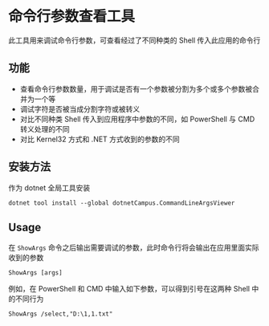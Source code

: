 # 命令行参数查看工具

此工具用来调试命令行参数，可查看经过了不同种类的 Shell 传入此应用的命令行

## 功能

- 查看命令行参数数量，用于调试是否有一个参数被分割为多个或多个参数被合并为一个等
- 调试字符是否被当成分割字符或被转义
- 对比不同种类 Shell 传入到应用程序中参数的不同，如 PowerShell 与 CMD 转义处理的不同
- 对比 Kernel32 方式和 .NET 方式收到的参数的不同

## 安装方法

作为 dotnet 全局工具安装

```
dotnet tool install --global dotnetCampus.CommandLineArgsViewer
```

## Usage

在 `ShowArgs` 命令之后输出需要调试的参数，此时命令行将会输出在应用里面实际收到的参数

```
ShowArgs [args]
```

例如，在 PowerShell 和 CMD 中输入如下参数，可以得到引号在这两种 Shell 中的不同行为

```
ShowArgs /select,"D:\1,1.txt"
```